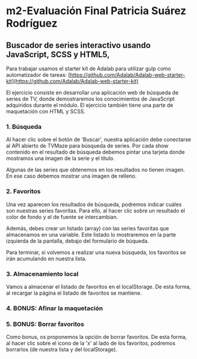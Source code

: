 # m2-Evaluación Final Patricia Suárez Rodríguez

## Buscador de series interactivo usando JavaScript, SCSS y HTML5,

Para trabajar usamos el starter kit de Adalab para utilizar gulp como automatizador de tareas: [https://github.com/Adalab/Adalab-web-starter-kit](https://github.com/Adalab/Adalab-web-starter-kit)

El ejercicio consiste en desarrollar una aplicación web de búsqueda de series de TV, donde
demostraremos los conocimientos de JavaScript adquiridos durante el módulo. El ejercicio también
tiene una parte de maquetación con HTML y SCSS.

### 1. Búsqueda
Al hacer clic sobre el botón de 'Buscar', nuestra aplicación debe conectarse al API abierto de
TVMaze para búsqueda de series. Por cada show contenido en el resultado de búsqueda debemos pintar una tarjeta donde mostramos una imagen de la serie y el título.

Algunas de las series que obtenemos en los resultados no tienen imagen. En ese caso debemos
mostrar una imagen de relleno.

### 2. Favoritos
Una vez aparecen los resultados de búsqueda, podremos indicar cuáles son nuestras series
favoritas. Para ello, al hacer clic sobre un resultado el color de fondo y el de fuente se
intercambian.

Además, debes crear un listado (array) con las series favoritas que almacenamos en una variable.
Este listado lo mostraremos en la parte izquierda de la pantalla, debajo del formulario de búqueda.

Para terminar, si volvemos a realizar una nueva búsqueda, los favoritos se irán acumulando en
nuestra lista.

### 3. Almacenamiento local
Vamos a almacenar el listado de favoritos en el localStorage. De esta forma, al recargar la página
el listado de favoritos se mantiene.

### 4. BONUS: Afinar la maquetación

### 5. BONUS: Borrar favoritos
Como bonus, os proponemos la opción de borrar favoritos. De esta forma, al hacer clic sobre el
icono de la 'x' al lado de los favoritos, podremos borrarlos (de nuestra lista y del localStorage).
